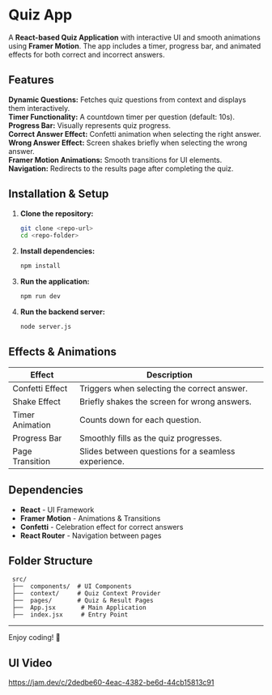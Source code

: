 # Quiz App

A **React-based Quiz Application** with interactive UI and smooth animations using **Framer Motion**. The app includes a timer, progress bar, and animated effects for both correct and incorrect answers.

## Features

 **Dynamic Questions:** Fetches quiz questions from context and displays them interactively.  
 **Timer Functionality:** A countdown timer per question (default: 10s).  
 **Progress Bar:** Visually represents quiz progress.  
 **Correct Answer Effect:**  Confetti animation when selecting the right answer.  
 **Wrong Answer Effect:**  Screen shakes briefly when selecting the wrong answer.  
 **Framer Motion Animations:** Smooth transitions for UI elements.  
 **Navigation:** Redirects to the results page after completing the quiz.  

## Installation & Setup

1. **Clone the repository:**
   ```bash
   git clone <repo-url>
   cd <repo-folder>
   ```
2. **Install dependencies:**
   ```bash
   npm install
   ```
3. **Run the application:**
   ```bash
   npm run dev
   ```
4. **Run the backend server:**
    ```bash
   node server.js
   ```


## Effects & Animations

| Effect | Description |
|--------|-------------|
|  Confetti Effect | Triggers when selecting the correct answer. |
|  Shake Effect | Briefly shakes the screen for wrong answers. |
|  Timer Animation | Counts down for each question. |
|  Progress Bar | Smoothly fills as the quiz progresses. |
|  Page Transition | Slides between questions for a seamless experience. |

## Dependencies

- **React** - UI Framework
- **Framer Motion** - Animations & Transitions
- **Confetti** - Celebration effect for correct answers
- **React Router** - Navigation between pages

## Folder Structure
```
 src/
 ├──  components/  # UI Components
 ├──  context/     # Quiz Context Provider
 ├──  pages/       # Quiz & Result Pages
 ├──  App.jsx       # Main Application
 ├──  index.jsx     # Entry Point
```

---
Enjoy coding! 🚀


## UI Video

https://jam.dev/c/2dedbe60-4eac-4382-be6d-44cb15813c91
